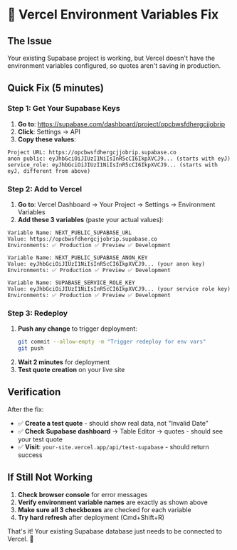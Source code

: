 # 🔧 Vercel Environment Variables Fix

## The Issue
Your existing Supabase project is working, but Vercel doesn't have the environment variables configured, so quotes aren't saving in production.

## Quick Fix (5 minutes)

### Step 1: Get Your Supabase Keys
1. **Go to**: https://supabase.com/dashboard/project/opcbwsfdhergcjjobrip
2. **Click**: Settings → API
3. **Copy these values**:

```
Project URL: https://opcbwsfdhergcjjobrip.supabase.co
anon public: eyJhbGciOiJIUzI1NiIsInR5cCI6IkpXVCJ9... (starts with eyJ)
service_role: eyJhbGciOiJIUzI1NiIsInR5cCI6IkpXVCJ9... (starts with eyJ, different from above)
```

### Step 2: Add to Vercel
1. **Go to**: Vercel Dashboard → Your Project → Settings → Environment Variables
2. **Add these 3 variables** (paste your actual values):

```
Variable Name: NEXT_PUBLIC_SUPABASE_URL
Value: https://opcbwsfdhergcjjobrip.supabase.co
Environments: ✅ Production ✅ Preview ✅ Development

Variable Name: NEXT_PUBLIC_SUPABASE_ANON_KEY  
Value: eyJhbGciOiJIUzI1NiIsInR5cCI6IkpXVCJ9... (your anon key)
Environments: ✅ Production ✅ Preview ✅ Development

Variable Name: SUPABASE_SERVICE_ROLE_KEY
Value: eyJhbGciOiJIUzI1NiIsInR5cCI6IkpXVCJ9... (your service role key)
Environments: ✅ Production ✅ Preview ✅ Development
```

### Step 3: Redeploy
1. **Push any change** to trigger deployment:
   ```bash
   git commit --allow-empty -m "Trigger redeploy for env vars"
   git push
   ```
2. **Wait 2 minutes** for deployment
3. **Test quote creation** on your live site

## Verification
After the fix:
- ✅ **Create a test quote** - should show real data, not "Invalid Date"
- ✅ **Check Supabase dashboard** → Table Editor → quotes - should see your test quote
- ✅ **Visit**: `your-site.vercel.app/api/test-supabase` - should return success

## If Still Not Working
1. **Check browser console** for error messages
2. **Verify environment variable names** are exactly as shown above
3. **Make sure all 3 checkboxes** are checked for each variable
4. **Try hard refresh** after deployment (Cmd+Shift+R)

That's it! Your existing Supabase database just needs to be connected to Vercel. 🚀